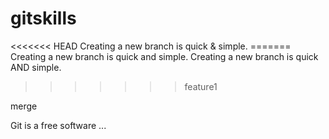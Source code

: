 # gitskills
<<<<<<< HEAD
Creating a new branch is quick & simple.
======= Creating a new branch is quick and simple.
Creating a new branch is quick AND simple.
>>>>>>> feature1

merge

Git is a free software ...